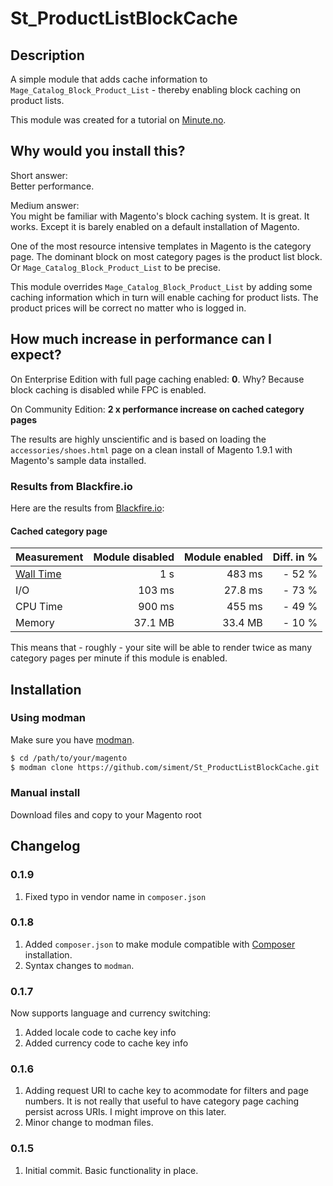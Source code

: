 # St_ProductListBlockCache

## Description

A simple module that adds cache information to `Mage_Catalog_Block_Product_List` - thereby enabling block caching on 
product lists.

This module was created for a tutorial on [Minute.no](http://www.minute.no).
 
## Why would you install this?

Short answer:  
Better performance.

Medium answer:  
You might be familiar with Magento's block caching system. It is great. It works. Except it is barely enabled on a 
default installation of Magento.

One of the most resource intensive templates in Magento is the category page. The dominant block on most category 
pages is the product list block. Or `Mage_Catalog_Block_Product_List` to be precise.

This module overrides `Mage_Catalog_Block_Product_List` by adding some caching information which in turn will enable 
caching for product lists. The product prices will be correct no matter who is logged in.
 
## How much increase in performance can I expect?

On Enterprise Edition with full page caching enabled: __0__. Why? Because block caching is disabled while FPC is 
enabled.
 
On Community Edition: __2 x performance increase on cached category pages__

The results are highly unscientific and is based on loading the `accessories/shoes.html` page on a clean install of 
Magento 1.9.1 with Magento's sample data installed.

### Results from Blackfire.io

Here are the results from [Blackfire.io](https://blackfire.io/slots):

#### Cached category page

| Measurement | Module disabled | Module enabled | Diff. in % |  
| :---------- | --------------: | -------------: | ---------: |  
| [Wall Time](http://en.wikipedia.org/wiki/Wall-clock_time)   | 1 s             | 483 ms         | - 52 %     |  
| I/O         | 103 ms          | 27.8 ms        | - 73 %     |  
| CPU Time    | 900 ms          | 455 ms         | - 49 %     |  
| Memory      | 37.1 MB         | 33.4 MB        | - 10 %     |  

This means that - roughly - your site will be able to render twice as many category pages per minute if this module 
is enabled.
 
## Installation

### Using modman

Make sure you have [modman](https://github.com/colinmollenhour/modman).

```bash
$ cd /path/to/your/magento
$ modman clone https://github.com/siment/St_ProductListBlockCache.git
```

### Manual install

Download files and copy to your Magento root

## Changelog

### 0.1.9

1. Fixed typo in vendor name in `composer.json`

### 0.1.8

1. Added `composer.json` to make module compatible with [Composer](https://getcomposer.org/) installation.
1. Syntax changes to `modman`.

### 0.1.7

Now supports language and currency switching:

1. Added locale code to cache key info
1. Added currency code to cache key info

### 0.1.6

1. Adding request URI to cache key to acommodate for filters and page numbers. It is not really that useful to have
category page caching persist across URIs. I might improve on this later.
1. Minor change to modman files.

### 0.1.5

1. Initial commit. Basic functionality in place.